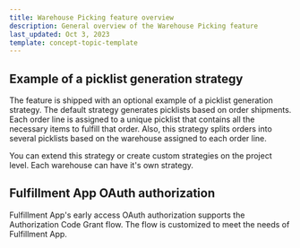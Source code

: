 ```yaml
---
title: Warehouse Picking feature overview
description: General overview of the Warehouse Picking feature
last_updated: Oct 3, 2023
template: concept-topic-template
---
```










## Example of a picklist generation strategy

The feature is shipped with an optional example of a picklist generation strategy. The default strategy generates picklists based on order shipments. Each order line is assigned to a unique picklist that contains all the necessary items to fulfill that order. Also, this strategy splits orders into several picklists based on the warehouse assigned to each order line.

You can extend this strategy or create custom strategies on the project level. Each warehouse can have it's own strategy.


## Fulfillment App OAuth authorization

Fulfillment App's early access OAuth authorization supports the Authorization Code Grant flow. The flow is customized to meet the needs of Fulfillment App.
